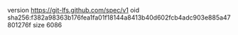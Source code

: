 version https://git-lfs.github.com/spec/v1
oid sha256:f382a98363b176fea1fa01f18144a8413b40d602fcb4adc903e885a47801276f
size 6086
